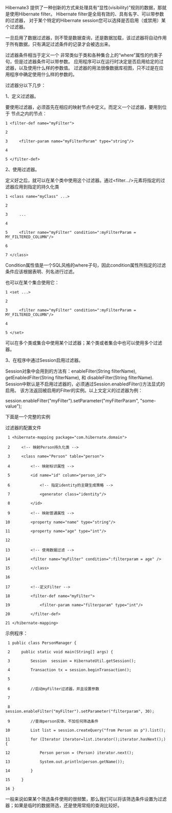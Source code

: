 Hibernate3 提供了一种创新的方式来处理具有“显性(visibility)”规则的数据，那就是使用Hibernate filter。
Hibernate filter是全局有效的、具有名字、可以带参数的过滤器， 对于某个特定的Hibernate
session您可以选择是否启用（或禁用）某个过滤器。

一旦启用了数据过滤器，则不管是数据查询，还是数据加载，该过滤器将自动作用于所有数据，只有满足过滤条件的记录才会被选出来。

过滤器条件相当于定义一个 非常类似于类和各种集合上的“where”属性的约束子句，但是过滤器条件可以带参数。
应用程序可以在运行时决定是否启用给定的过滤器，以及使用什么样的参数值。 过滤器的用法很像数据库视图，只不过是在应用程序中确定使用什么样的参数的。

过滤器分以下几步：

1、定义过滤器。

要使用过滤器，必须首先在相应的映射节点中定义。而定义一个过滤器，要用到位于<hibernate-mapping/> 节点之内的<filter-
def/>节点：

    
    
    1 <filter-def name="myFilter">
    2 
    3     <filter-param name="myFilterParam" type="string"/>
    4 
    5 </filter-def>

2、使用过滤器。

定义好之后，就可以在某个类中使用这个过滤器。通过<filter.../>元素将指定的过滤器应用到指定的持久化类

    
    
    1 <class name="myClass" ...>
    2 
    3     ...
    4 
    5     <filter name="myFilter" condition=":myFilterParam = MY_FILTERED_COLUMN"/>
    6 
    7 </class>

Condition属性值是一个SQL风格的where子句，因此condition属性所指定的过滤条件应该根据表明、列名进行过滤。

也可以在某个集合使用它：

    
    
    1 <set ...>
    2 
    3     <filter name="myFilter" condition=":myFilterParam = MY_FILTERED_COLUMN"/>
    4 
    5 </set>

可以在多个类或集合中使用某个过滤器；某个类或者集合中也可以使用多个过滤器。

3、在程序中通过Session启用过滤器。

Session对象中会用到的方法有：enableFilter(String filterName), getEnabledFilter(String
filterName), 和 disableFilter(String filterName).
Session中默认是不启用过滤器的，必须通过Session.enabledFilter()方法显式的启用。
该方法返回被启用的Filter的实例。以上文定义的过滤器为例：

session.enableFilter("myFilter").setParameter("myFilterParam", "some-value");

下面是一个完整的实例

过滤器的配置文件

    
    
     1 <hibernate-mapping package="com.hibernate.domain">
     2     <!-- 映射Person持久化类 -->
     3     <class name="Person" table="person">
     4         <!-- 映射标识属性 -->
     5         <id name="id" column="person_id">
     6             <!-- 指定identity的主键生成策略 -->
     7             <generator class="identity"/>
     8         </id>
     9         <!-- 映射普通属性 -->
    10         <property name="name" type="string"/>
    11         <property name="age" type="int"/>
    12         
    13         <!-- 使用数据过滤 -->
    14         <filter name="myFilter" condition=":filterparam = age" />
    15         </class>
    16         
    17         <!--定义Filter -->
    18         <filter-def name="myFilter">
    19             <filter-param name="filterparam" type="int"/>
    20         </filter-def>
    21 </hibernate-mapping>

  
示例程序：

    
    
     1 public class PersonManager {
     2     public static void main(String[] args) {
     3         Session  session = HibernateUtil.getSession();
     4         Transaction tx = session.beginTransaction();
     5         
     6         //启动myFilter过滤器，并且设置参数
     7         
     8         session.enableFilter("myFilter").setParameter("filterparam", 30);
     9         //查询person实体，不加任何筛选条件
    10         List list = session.createQuery("from Person as p").list();
    11         for (Iterator iterator=list.iterator();iterator.hasNext();) {
    12             Person person = (Person) iterator.next();
    13             System.out.println(person.getName());
    14         }    
    15     }
    16 }

一般来说如果某个筛选条件使用的很频繁，那么我们可以将该筛选条件设置为过滤器；如果是临时的数据筛选，还是使用常规的查询比较好。

